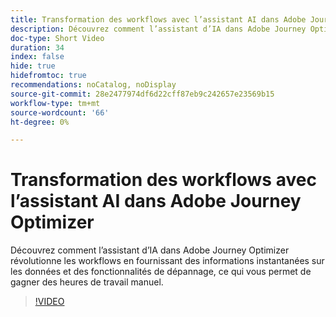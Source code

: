 ```yaml
---
title: Transformation des workflows avec l’assistant AI dans Adobe Journey Optimizer
description: Découvrez comment l’assistant d’IA dans Adobe Journey Optimizer révolutionne les workflows en fournissant des informations instantanées sur les données et des fonctionnalités de dépannage, ce qui vous permet de gagner des heures de travail manuel.
doc-type: Short Video
duration: 34
index: false
hide: true
hidefromtoc: true
recommendations: noCatalog, noDisplay
source-git-commit: 28e2477974df6d22cff87eb9c242657e23569b15
workflow-type: tm+mt
source-wordcount: '66'
ht-degree: 0%

---
```



# Transformation des workflows avec l’assistant AI dans Adobe Journey Optimizer

Découvrez comment l’assistant d’IA dans Adobe Journey Optimizer révolutionne les workflows en fournissant des informations instantanées sur les données et des fonctionnalités de dépannage, ce qui vous permet de gagner des heures de travail manuel.

<!-- 65_S653_3442539_33_transforming-workflows-with-ai-assistant-in-adobe-journey-optimizer -->
>[!VIDEO](https://video.tv.adobe.com/v/3460433/?learn=on&enablevpops=true&captions=fre_fr)
